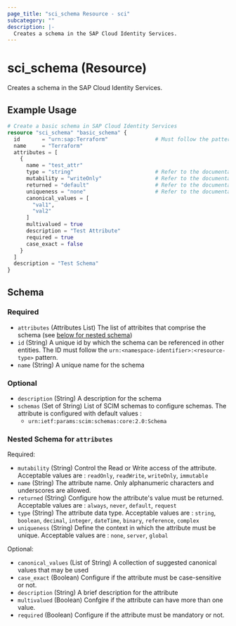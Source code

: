```yaml
---
page_title: "sci_schema Resource - sci"
subcategory: ""
description: |-
  Creates a schema in the SAP Cloud Identity Services.
---
```


# sci_schema (Resource)

Creates a schema in the SAP Cloud Identity Services.

## Example Usage

```terraform
# Create a basic schema in SAP Cloud Identity Services
resource "sci_schema" "basic_schema" {
  id       = "urn:sap:Terraform"               # Must follow the pattern : urn:<namespace-identifier>:<resource-type>
  name     = "Terraform"
  attributes = [
    {
      name = "test_attr"
      type = "string"                          # Refer to the documentation for valid values
      mutability = "writeOnly"                 # Refer to the documentation for valid values
      returned = "default"                     # Refer to the documentation for valid values
      uniqueness = "none"                      # Refer to the documentation for valid values
      canonical_values = [
        "val1",
        "val2"
      ]
      multivalued = true
      description = "Test Attribute"
      required = true
      case_exact = false
    } 
  ]
  description = "Test Schema"
}
```

<!-- schema generated by tfplugindocs -->
## Schema

### Required

- `attributes` (Attributes List) The list of attribites that comprise the schema (see [below for nested schema](#nestedatt--attributes))
- `id` (String) A unique id by which the schema can be referenced in other entities. The ID must follow the `urn:<namespace-identifier>:<resource-type>` pattern.
- `name` (String) A unique name for the schema

### Optional

- `description` (String) A description for the schema
- `schemas` (Set of String) List of SCIM schemas to configure schemas. The attribute is configured with default values :
	- `urn:ietf:params:scim:schemas:core:2.0:Schema`

<a id="nestedatt--attributes"></a>
### Nested Schema for `attributes`

Required:

- `mutability` (String) Control the Read or Write access of the attribute. Acceptable values are : `readOnly`, `readWrite`, `writeOnly`, `immutable`
- `name` (String) The attribute name. Only alphanumeric characters and underscores are allowed.
- `returned` (String) Configure how the attribute's value must be returned. Acceptable values are : `always`, `never`, `default`, `request`
- `type` (String) The attribute data type. Acceptable values are : `string`, `boolean`, `decimal`, `integer`, `dateTime`, `binary`, `reference`, `complex`
- `uniqueness` (String) Define the context in which the attribute must be unique. Acceptable values are : `none`, `server`, `global`

Optional:

- `canonical_values` (List of String) A collection of suggested canonical values that may be used
- `case_exact` (Boolean) Configure if the attribute must be case-sensitive or not.
- `description` (String) A brief description for the attribute
- `multivalued` (Boolean) Confgire if the attribute can have more than one value.
- `required` (Boolean) Configure if the attribute must be mandatory or not.


